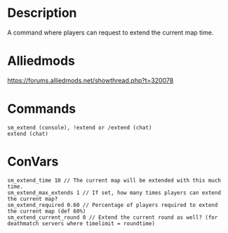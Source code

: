# Description
A command where players can request to extend the current map time.

# Alliedmods
https://forums.alliedmods.net/showthread.php?t=320078

# Commands
```
sm_extend (console), !extend or /extend (chat)
extend (chat)
```

# ConVars
```
sm_extend_time 10 // The current map will be extended with this much time.
sm_extend_max_extends 1 // If set, how many times players can extend the current map?
sm_extend_required 0.60 // Percentage of players required to extend the current map (def 60%)
sm_extend_current_round 0 // Extend the current round as well? (for deathmatch servers where timelimit = roundtime)
```
